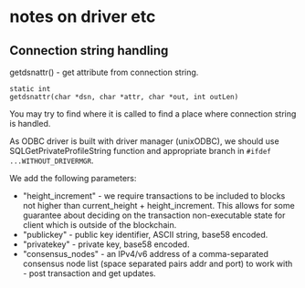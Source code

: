 notes on driver etc
===================

Connection string handling
--------------------------

getdsnattr() - get attribute from connection string.

    static int
    getdsnattr(char *dsn, char *attr, char *out, int outLen)

You may try to find where it is called to find a place
where connection string is handled.

As ODBC driver is built with driver manager (unixODBC), we should
use SQLGetPrivateProfileString function and appropriate branch in
`#ifdef ...WITHOUT_DRIVERMGR`.

We add the following parameters:

 - "height_increment" - we require transactions to be included
   to blocks not higher than current_height + height_increment.
   This allows for some guarantee about deciding on the
   transaction non-executable state for client which is outside
   of the blockchain.
 - "publickey" - public key identifier, ASCII string, base58 encoded.
 - "privatekey" - private key, base58 encoded.
 - "consensus_nodes" - an IPv4/v6 address of a comma-separated consensus
   node list (space separated pairs addr and port) to work with - post
   transaction and get updates.

